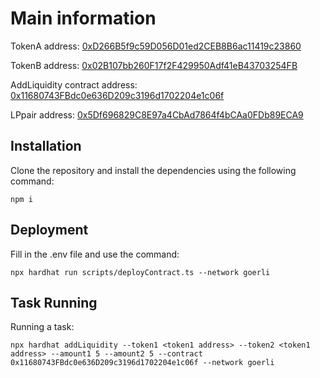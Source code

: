 # Main information
TokenA address: [0xD266B5f9c59D056D01ed2CEB8B6ac11419c23860](https://goerli.etherscan.io/address/0xD266B5f9c59D056D01ed2CEB8B6ac11419c23860)

TokenB address: [0x02B107bb260F17f2F429950Adf41eB43703254FB](https://goerli.etherscan.io/address/0x02B107bb260F17f2F429950Adf41eB43703254FB)

AddLiquidity contract address: [0x11680743FBdc0e636D209c3196d1702204e1c06f](https://goerli.etherscan.io/address/0x11680743fbdc0e636d209c3196d1702204e1c06f)

LPpair address: [0x5Df696829C8E97a4CbAd7864f4bCAa0FDb89ECA9](https://goerli.etherscan.io/address/0x5df696829c8e97a4cbad7864f4bcaa0fdb89eca9#code)

## Installation
Clone the repository and install the dependencies using the following command:
```
npm i
```

## Deployment
Fill in the .env file and use the command:
```
npx hardhat run scripts/deployContract.ts --network goerli
```

## Task Running
Running a task: 
```
npx hardhat addLiquidity --token1 <token1 address> --token2 <token1 address> --amount1 5 --amount2 5 --contract 0x11680743FBdc0e636D209c3196d1702204e1c06f --network goerli
```
